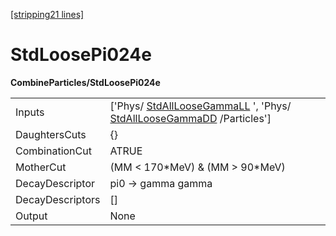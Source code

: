 [[stripping21 lines]](./stripping21-index)

# StdLoosePi024e

**CombineParticles/StdLoosePi024e**

|                  |                                                                                                                                                |
|------------------|------------------------------------------------------------------------------------------------------------------------------------------------|
| Inputs           | ['Phys/ [StdAllLooseGammaLL](./stripping21-stdallloosegammall) ', 'Phys/ [StdAllLooseGammaDD](./stripping21-stdallloosegammadd) /Particles'] |
| DaughtersCuts    | {}                                                                                                                                             |
| CombinationCut   | ATRUE                                                                                                                                          |
| MotherCut        | (MM \< 170\*MeV) & (MM \> 90\*MeV)                                                                                                             |
| DecayDescriptor  | pi0 -\> gamma gamma                                                                                                                            |
| DecayDescriptors | []                                                                                                                                           |
| Output           | None                                                                                                                                           |
